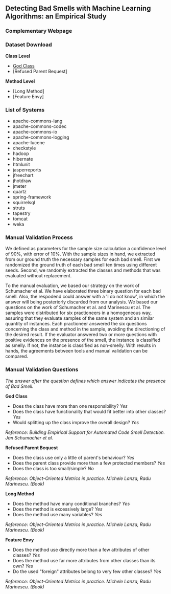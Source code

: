 ## Detecting Bad Smells with Machine Learning Algorithms: an Empirical Study ##
### Complementary Webpage ###

### Dataset Download

**Class Level**
- [God Class](https://drive.google.com/open?id=1VRkqyqjKG98COWuhaed-_40vkBDKD8y0)
- [Refused Parent Bequest]

**Method Level**
- [Long Method]
- [Feature Envy]

### List of Systems
- apache-commons-lang
- apache-commons-codec
- apache-commons-io
- apache-commons-logging
- apache-lucene
- checkstyle
- hadoop
- hibernate
- htmlunit
- jasperreports
- jfreechart
- jhotdraw
- jmeter
- quartz
- spring-framework
- squirrelsql
- struts
- tapestry
- tomcat
- weka

### Manual Validation Process
We defined as parameters for the sample size calculation a confidence level of 90%, with error of 10%. With the sample sizes in hand, we extracted from our ground truth the necessary samples for each bad smell. First we randomized the ground truth of each bad smell ten times using different seeds. Second, we randomly extracted the classes and methods that was evaluated without replacement.

To the manual evaluation, we based our strategy on the work of Schumacher et al. We have elaborated three binary question for each bad smell. Also, the respodend could answer with a 'I do not know', in which the answer will being posteriorly discarded from our analysis. We based our questions on the work of Schumacher et al. and Marinescu et al. The samples were distributed for six practioneers in a homogeneous way, assuring that they evaluate samples of the same system and an similar quantity of instances. Each practioneer answered the six questions concerning the class and method in the sample, avoiding the directioning of the desired result. If the evaluator answered two or more questions with positive evidences on the presence of the smell, the instance is classified as smelly. If not, the instance is classified as non-smelly. With results in hands, the agreements between tools and manual validation can be compared. 

### Manual Validation Questions
*The answer after the question defines which answer indicates the presence of Bad Smell.*

**God Class**
- Does the class have more than one responsibility? *Yes*
- Does the class have functionality that would fit better into other classes? *Yes*
- Would splitting up the class improve the overall design? *Yes*

*Reference: Building Empirical Support for Automated Code Smell Detection. Jan Schumacher et al.*

**Refused Parent Bequest**
- Does the class use only a little of parent's behaviour? *Yes*
- Does the parent class provide more than a few protected members? *Yes*
- Does the class is too small/simple? *No*

*Reference: Object-Oriented Metrics in practice. Michele Lanza, Radu Marinescu. (Book)*

**Long Method**
- Does the method have many conditional branches? *Yes*
- Does the method is excessively large? *Yes*
- Does the method use many variables? *Yes*

*Reference: Object-Oriented Metrics in practice. Michele Lanza, Radu Marinescu. (Book)*

**Feature Envy**
- Does the method use directly more than a few attributes of other classes? *Yes*
- Does the method use far more attributes from other classes than its own? *Yes*
- Do the used "foreign" attributes belong to very few other classes? *Yes*

*Reference: Object-Oriented Metrics in practice. Michele Lanza, Radu Marinescu. (Book)*
